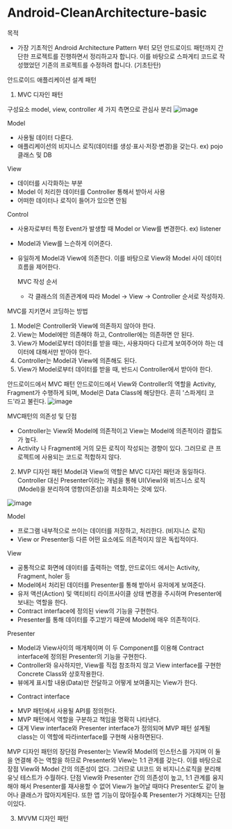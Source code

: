 # Android-CleanArchitecture-basic

목적
- 가장 기초적인 Android Architecture Pattern 부터 모던 안드로이드 패턴까지 간단한 프로젝트를 진행하면서 정리하고자 합니다.
이를 바탕으로 스파게티 코드로 작성했었던 기존의 프로젝트를 수정하려 합니다. (기초탄탄)

안드로이드 애플리케이션 설계 패턴

1. MVC 디자인 패턴

구성요소
model, view, controller 세 가지 측면으로 관심사 분리
![image](https://github.com/guen-Kim/Android-CleanArchitecture-basic/assets/69742329/8b56ce48-8ff9-44ce-b50e-121aa46b0824)



Model
-  사용될 데이터 다룬다.
- 애플리케이션의 비지니스 로직(데이터를 생성·표시·저장·변경)을 갖는다.
ex) pojo 클래스 및  DB

View
- 데이터를 시각화하는 부분
- Model 이 처리한 데이터를  Controller 통해서 받아서 사용
- 어떠한 데이터나 로직이 들어가 있으면 안됨

Control
- 사용자로부터 특정 Event가 발생할 때 Model or View를 변경한다. 
ex) listener
- Model과 View를 느슨하게 이어준다.
- 유일하게 Model과 View에 의존한다. 이를 바탕으로 View와 Model 사이 데이터 흐름을 제어한다.


  MVC 작성 순서
  - 각 클래스의 의존관계에 따라 Model -> View -> Controller 순서로 작성하자. 


MVC를 지키면서 코딩하는 방법
1. Model은 Controller와 View에 의존하지 않아야 한다.
2. View는 Model에만 의존해야 하고, Controller에는 의존하면 안 된다.
3. View가 Model로부터 데이터를 받을 때는, 사용자마다 다르게 보여주어야 하는 데이터에 대해서만 받아야 한다.
4. Controller는 Model과 View에 의존해도 된다.
5. View가 Model로부터 데이터를 받을 때, 반드시 Controller에서 받아야 한다.


안드로이드에서 MVC 패턴
안드로이드에서 View와 Controller의 역할을 Activity, Fragment가 수행하게 되며, Model은 Data Class에 해당한다. 흔히 '스파게티 코드'라고 불린다.
![image](https://github.com/guen-Kim/Android-CleanArchitecture-basic/assets/69742329/ccd90622-de61-49db-a846-bab49b7f8c72)


MVC패턴의 의존성 및 단점
- Controller는 View와 Model에 의존적이고 View는 Model에 의존적이라 결합도가 높다.
- Activity 나 Fragment에 거의 모든 로직이 작성되는 경향이 있다. 그러므로 큰 프로젝트에 사용되는 코드로 적합하지 않다.



2. MVP 디자인 패턴
Model과 View의 역할은 MVC 디자인 패턴과 동일하다. Controller 대신 Presenter이라는 개념을 통해 UI(View)와 비즈니스 로직(Model)을 분리하여 영향(의존성)을 최소화하는 것에 있다.

![image](https://github.com/guen-Kim/Android-CleanArchitecture-basic/assets/69742329/42f85fe7-4197-47b0-8791-c42d2b834eec)


Model
- 프로그램 내부적으로 쓰이는 데이터를 저장하고, 처리한다. (비지니스 로직)
- View or Presenter등 다른 어떤 요소에도 의존적이지 않은 독립적이다.


View
- 공통적으로 화면에 데이터를 출력하는 역할, 안드로이드 에서는 Activity, Fragment, holer 등
- Model에서 처리된 데이터를 Presenter를 통해 받아서 유저에게 보여준다.
- 유저 액션(Action) 및 액티비티 라이프사이클 상태 변경을 주시하며 Presenter에 보내는 역할을 한다.
- Contract interface에 정의된 view의 기능을 구현한다.
- Presenter를 통해 데이터를 주고받기 때문에 Model에 매우 의존적이다.

Presenter
- Model과 View사이의 매개체이며 이 두 Component를 이용해 Contract interface에 정의된 Presenter의 기능을 구현한다. 
- Controller와 유사하지만, View를 직접 참조하지 않고 View interface를 구현한 Concrete Class와 상호작용한다.
- 뷰에게 표시할 내용(Data)만 전달하고 어떻게 보여줄지는 View가 한다.


+ Contract interface
- MVP 패턴에서 사용될 API를 정의한다.
- MVP 패턴에서 역할을 구분하고 책임을 명확히 나타낸다.
- 대게 View interface와 Presenter interface가 정의되며 MVP 패턴 설계될 class는 이  역할에 따라interface를 구현해 사용하면된다.

MVP 디자인 패턴의 장단점
Presenter는 View와 Model의 인스턴스를 가지며 이 둘을 연결해 주는 역할을 하므로 Presenter와 View는 1:1 관계를 갖는다. 이를 바탕으로
장점
View와 Model 간의 의존성이 없다. 그러므로 UI코드 와 비지니스로직을 분리해 유닛 테스트가 수월하다.
단점
View와 Presenter 간의 의존성이 높고, 1:1 관계를 융지해야 해서 Presenter를 재사용할 수 없어 View가 늘어날 때마다 Presenter도 같이 늘어나 클래스가 많아지게된다. 또한 앱 기능이 많아질수록 Presenter가 거대해지는 단점이있다.





3. MVVM 디자인 패턴





  
